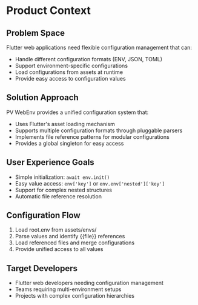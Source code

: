 # Product Context

## Problem Space
Flutter web applications need flexible configuration management that can:
- Handle different configuration formats (ENV, JSON, TOML)
- Support environment-specific configurations
- Load configurations from assets at runtime
- Provide easy access to configuration values

## Solution Approach
PV WebEnv provides a unified configuration system that:
- Uses Flutter's asset loading mechanism
- Supports multiple configuration formats through pluggable parsers
- Implements file reference patterns for modular configurations
- Provides a global singleton for easy access

## User Experience Goals
- Simple initialization: `await env.init()`
- Easy value access: `env['key']` or `env.env['nested']['key']`
- Support for complex nested structures
- Automatic file reference resolution

## Configuration Flow
1. Load root.env from assets/envs/
2. Parse values and identify {{file}} references
3. Load referenced files and merge configurations
4. Provide unified access to all values

## Target Developers
- Flutter web developers needing configuration management
- Teams requiring multi-environment setups
- Projects with complex configuration hierarchies
